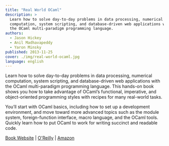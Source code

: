 ```yaml
---
title: "Real World OCaml"
description: >
  Learn how to solve day-to-day problems in data processing, numerical
  computation, system scripting, and database-driven web applications with
  the OCaml multi-paradigm programming language.
authors:
  - Jason Hickey
  - Anil Madhavapeddy
  - Yaron Minsky
published: 2013-11-25 
cover: ./img/real-world-ocaml.jpg
language: english
---
```


Learn how to solve day-to-day problems in data processing, numerical
computation, system scripting, and database-driven web applications with
the OCaml multi-paradigm programming language. This hands-on book shows
you how to take advantage of OCaml’s functional, imperative, and
object-oriented programming styles with recipes for many real-world
tasks.

You’ll start with OCaml basics, including how to set up a development
environment, and move toward more advanced topics such as the module
system, foreign-function interface, macro language, and the OCaml tools.
Quickly learn how to put OCaml to work for writing succinct and
readable code.

[Book Website](https://dev.realworldocaml.org/) | [O'Reilly](http://shop.oreilly.com/product/0636920024743.do) | [Amazon](http://www.amazon.com/Real-World-OCaml-Functional-programming/dp/144932391X/ref=tmm_pap_title_0?ie=UTF8&qid=1385006524&sr=8-1)
